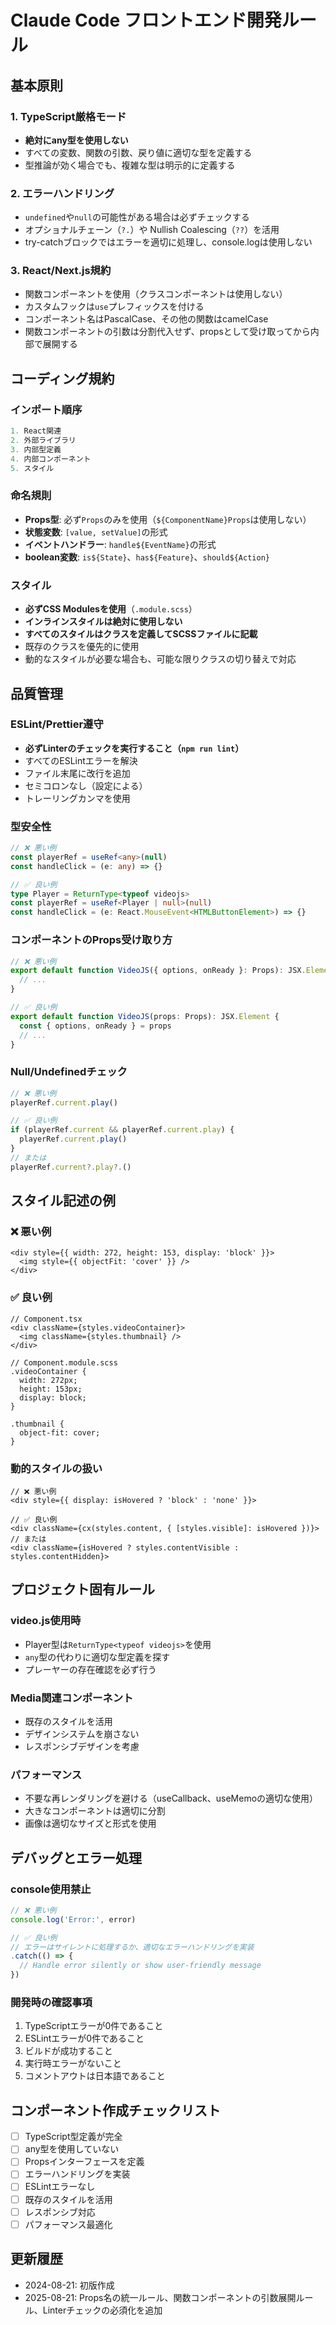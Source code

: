 # Claude Code フロントエンド開発ルール

## 基本原則

### 1. TypeScript厳格モード
- **絶対にany型を使用しない**
- すべての変数、関数の引数、戻り値に適切な型を定義する
- 型推論が効く場合でも、複雑な型は明示的に定義する

### 2. エラーハンドリング
- `undefined`や`null`の可能性がある場合は必ずチェックする
- オプショナルチェーン（`?.`）や Nullish Coalescing（`??`）を活用
- try-catchブロックではエラーを適切に処理し、console.logは使用しない

### 3. React/Next.js規約
- 関数コンポーネントを使用（クラスコンポーネントは使用しない）
- カスタムフックは`use`プレフィックスを付ける
- コンポーネント名はPascalCase、その他の関数はcamelCase
- 関数コンポーネントの引数は分割代入せず、propsとして受け取ってから内部で展開する

## コーディング規約

### インポート順序
```typescript
1. React関連
2. 外部ライブラリ
3. 内部型定義
4. 内部コンポーネント
5. スタイル
```

### 命名規則
- **Props型**: 必ず`Props`のみを使用（`${ComponentName}Props`は使用しない）
- **状態変数**: `[value, setValue]`の形式
- **イベントハンドラー**: `handle${EventName}`の形式
- **boolean変数**: `is${State}`、`has${Feature}`、`should${Action}`

### スタイル
- **必ずCSS Modulesを使用**（`.module.scss`）
- **インラインスタイルは絶対に使用しない**
- **すべてのスタイルはクラスを定義してSCSSファイルに記載**
- 既存のクラスを優先的に使用
- 動的なスタイルが必要な場合も、可能な限りクラスの切り替えで対応

## 品質管理

### ESLint/Prettier遵守
- **必ずLinterのチェックを実行すること（`npm run lint`）**
- すべてのESLintエラーを解決
- ファイル末尾に改行を追加
- セミコロンなし（設定による）
- トレーリングカンマを使用

### 型安全性
```typescript
// ❌ 悪い例
const playerRef = useRef<any>(null)
const handleClick = (e: any) => {}

// ✅ 良い例
type Player = ReturnType<typeof videojs>
const playerRef = useRef<Player | null>(null)
const handleClick = (e: React.MouseEvent<HTMLButtonElement>) => {}
```

### コンポーネントのProps受け取り方
```typescript
// ❌ 悪い例
export default function VideoJS({ options, onReady }: Props): JSX.Element {
  // ...
}

// ✅ 良い例
export default function VideoJS(props: Props): JSX.Element {
  const { options, onReady } = props
  // ...
}
```

### Null/Undefinedチェック
```typescript
// ❌ 悪い例
playerRef.current.play()

// ✅ 良い例
if (playerRef.current && playerRef.current.play) {
  playerRef.current.play()
}
// または
playerRef.current?.play?.()
```

## スタイル記述の例

### ❌ 悪い例
```tsx
<div style={{ width: 272, height: 153, display: 'block' }}>
  <img style={{ objectFit: 'cover' }} />
</div>
```

### ✅ 良い例
```tsx
// Component.tsx
<div className={styles.videoContainer}>
  <img className={styles.thumbnail} />
</div>

// Component.module.scss
.videoContainer {
  width: 272px;
  height: 153px;
  display: block;
}

.thumbnail {
  object-fit: cover;
}
```

### 動的スタイルの扱い
```tsx
// ❌ 悪い例
<div style={{ display: isHovered ? 'block' : 'none' }}>

// ✅ 良い例
<div className={cx(styles.content, { [styles.visible]: isHovered })}>
// または
<div className={isHovered ? styles.contentVisible : styles.contentHidden}>
```

## プロジェクト固有ルール

### video.js使用時
- Player型は`ReturnType<typeof videojs>`を使用
- `any`型の代わりに適切な型定義を探す
- プレーヤーの存在確認を必ず行う

### Media関連コンポーネント
- 既存のスタイルを活用
- デザインシステムを崩さない
- レスポンシブデザインを考慮

### パフォーマンス
- 不要な再レンダリングを避ける（useCallback、useMemoの適切な使用）
- 大きなコンポーネントは適切に分割
- 画像は適切なサイズと形式を使用

## デバッグとエラー処理

### console使用禁止
```typescript
// ❌ 悪い例
console.log('Error:', error)

// ✅ 良い例
// エラーはサイレントに処理するか、適切なエラーハンドリングを実装
.catch(() => {
  // Handle error silently or show user-friendly message
})
```

### 開発時の確認事項
1. TypeScriptエラーが0件であること
2. ESLintエラーが0件であること
3. ビルドが成功すること
4. 実行時エラーがないこと
5. コメントアウトは日本語であること

## コンポーネント作成チェックリスト

- [ ] TypeScript型定義が完全
- [ ] any型を使用していない
- [ ] Propsインターフェースを定義
- [ ] エラーハンドリングを実装
- [ ] ESLintエラーなし
- [ ] 既存のスタイルを活用
- [ ] レスポンシブ対応
- [ ] パフォーマンス最適化

## 更新履歴
- 2024-08-21: 初版作成
- 2025-08-21: Props名の統一ルール、関数コンポーネントの引数展開ルール、Linterチェックの必須化を追加

